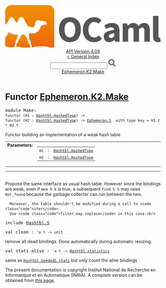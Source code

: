 <!-- ((! set title API !)) ((! set documentation !)) ((! set api !)) ((! set nobreadcrumb !)) -->
<div class="api"><header><nav class="toc brand"><a class="brand" href="https://ocaml.org/"><img src="colour-logo-gray.svg" class="svg" alt="OCaml"></a></nav><nav class="toc"><div class="toc_version"><a href="/docs" id="version-select">API Version 4.04</a></div><a href="index.html">&lt; General Index</a><div class="api_search"><input type="text" name="apisearch" id="api_search" oninput="mySearch(false);" onkeypress="this.oninput();" onclick="this.oninput();" onpaste="this.oninput();">
<img src="search_icon.svg" alt="Search" class="svg" onclick="mySearch(false)"></div>
<div id="search_results"></div><div class="toc_title"><a href="#top">Ephemeron.K2.Make</a></div><ul></ul></nav></header>

<h1>Functor <a href="type_Ephemeron.K2.Make.html">Ephemeron.K2.Make</a></h1>

<pre><span class="keyword">module</span> Make: <div class="sig_block"><code class="code"><span class="keyword">functor</span>&nbsp;(</code><code class="code"><span class="constructor">H1</span></code><code class="code">&nbsp;:&nbsp;</code><code class="type"><a href="Hashtbl.HashedType.html">Hashtbl.HashedType</a></code><code class="code">)&nbsp;<span class="keywordsign">-&gt;</span>&nbsp;</code><div class="sig_block"><code class="code"><span class="keyword">functor</span>&nbsp;(</code><code class="code"><span class="constructor">H2</span></code><code class="code">&nbsp;:&nbsp;</code><code class="type"><a href="Hashtbl.HashedType.html">Hashtbl.HashedType</a></code><code class="code">)&nbsp;<span class="keywordsign">-&gt;</span>&nbsp;</code><code class="type"><a href="Ephemeron.S.html">Ephemeron.S</a></code><code class="type">  with type key = H1.t * H2.t</code></div></div></pre><div class="info module top">
Functor building an implementation of a weak hash table<br>
</div>
<table border="0" cellpadding="3" width="100%">
<tbody><tr>
<td align="left" valign="top" width="1%%"><b>Parameters: </b></td>
<td>
<table class="paramstable">
<tbody><tr>
<td align="center" valign="top" width="15%">
<code>H1</code></td>
<td align="center" valign="top">:</td>
<td><code class="type"><a href="Hashtbl.HashedType.html">Hashtbl.HashedType</a></code>
</td></tr><tr>
<td align="center" valign="top" width="15%">
<code>H2</code></td>
<td align="center" valign="top">:</td>
<td><code class="type"><a href="Hashtbl.HashedType.html">Hashtbl.HashedType</a></code>
</td></tr></tbody></table>
</td>
</tr>
</tbody></table>
<hr width="100%">
<br>
Propose the same interface as usual hash table. However since
      the bindings are weak, even if <code class="code">mem&nbsp;h&nbsp;k</code> is true, a subsequent
      <code class="code">find&nbsp;h&nbsp;k</code> may raise <code class="code"><span class="constructor">Not_found</span></code> because the garbage collector
      can run between the two.
<p>

      Moreover, the table shouldn't be modified during a call to <code class="code">iter</code>.
      Use <code class="code">filter_map_inplace</code> in this case.<br>

</p><pre><span class="keyword">include</span> <a href="Hashtbl.S.html">Hashtbl.S</a></pre>

<pre><span id="VALclean"><span class="keyword">val</span> clean</span> : <code class="type">'a t -&gt; unit</code></pre><div class="info ">
remove all dead bindings. Done automatically during automatic resizing.<br>
</div>

<pre><span id="VALstats_alive"><span class="keyword">val</span> stats_alive</span> : <code class="type">'a t -&gt; <a href="Hashtbl.html#TYPEstatistics">Hashtbl.statistics</a></code></pre><div class="info ">
same as <a href="Hashtbl.SeededS.html#VALstats"><code class="code"><span class="constructor">Hashtbl</span>.<span class="constructor">SeededS</span>.stats</code></a> but only count the alive bindings<br>
</div>
<div class="copyright">The present documentation is copyright Institut National de Recherche en Informatique et en Automatique (INRIA). A complete version can be obtained from <a href="http://caml.inria.fr/pub/docs/manual-ocaml/">this page</a>.</div></div>